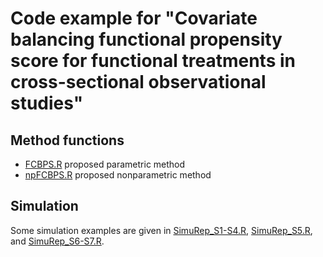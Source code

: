 # Code example for "Covariate balancing functional propensity score for functional treatments in cross-sectional observational studies"

## Method functions

- [FCBPS.R](https://github.com/marcoxue814/simu_fpsw/blob/master/FCBPS.R) proposed parametric method
- [npFCBPS.R](https://github.com/marcoxue814/simu_fpsw/blob/master/npFCBPS.R) proposed nonparametric method

## Simulation

Some simulation examples are given in [SimuRep_S1-S4.R](https://github.com/marcoxue814/simu_fpsw/blob/master/SimuRep_S1-S4.R), [SimuRep_S5.R](https://github.com/marcoxue814/simu_fpsw/blob/master/SimuRep_S5.R), and [SimuRep_S6-S7.R](https://github.com/marcoxue814/simu_fpsw/blob/master/SimuRep_S6-S7.R).
